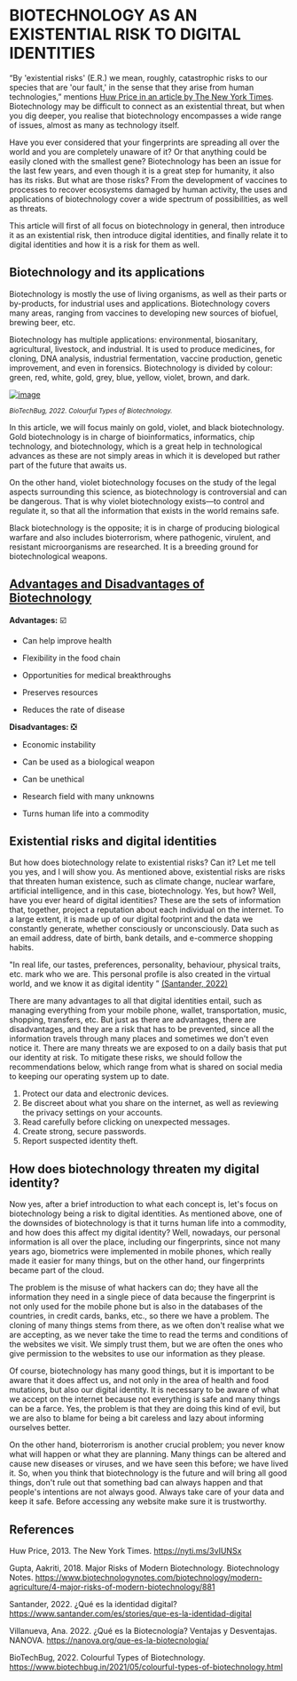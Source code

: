 # **BIOTECHNOLOGY AS AN EXISTENTIAL RISK TO DIGITAL IDENTITIES**


“By 'existential risks' (E.R.) we mean, roughly, catastrophic risks to our species that are 'our fault,' in the sense that they arise from human technologies,” mentions [Huw Price in an article by The New York Times](https://archive.nytimes.com/opinionator.blogs.nytimes.com/2013/01/27/cambridge-cabs-and-copenhagen-my-route-to-existential-risk/?searchResultPosition=1). Biotechnology may be difficult to connect as an existential threat, but when you dig deeper, you realise that biotechnology encompasses a wide range of issues, almost as many as technology itself.

Have you ever considered that your fingerprints are spreading all over the world and you are completely unaware of it? Or that anything could be easily cloned with the smallest gene? Biotechnology has been an issue for the last few years, and even though it is a great step for humanity, it also has its risks. But what are those risks? From the development of vaccines to processes to recover ecosystems damaged by human activity, the uses and applications of biotechnology cover a wide spectrum of possibilities, as well as threats. 

This article will first of all focus on biotechnology in general, then introduce it as an existential risk, then introduce digital identities, and finally relate it to digital identities and how it is a risk for them as well. 


## Biotechnology and its applications

Biotechnology is mostly the use of living organisms, as well as their parts or by-products, for industrial uses and applications. Biotechnology covers many areas, ranging from vaccines to developing new sources of biofuel, brewing beer, etc.

Biotechnology has multiple applications: environmental, biosanitary, agricultural, livestock, and industrial. It is used to produce medicines, for cloning, DNA analysis, industrial fermentation, vaccine production, genetic improvement, and even in forensics. Biotechnology is divided by colour: green, red, white, gold, grey, blue, yellow, violet, brown, and dark.

[![image](https://user-images.githubusercontent.com/115997940/210092215-ee1bb264-d1e1-40f7-b378-58c56f698ad2.png)](https://www.biotechbug.in/2021/05/colourful-types-of-biotechnology.html)

*<sub>BioTechBug, 2022. Colourful Types of Biotechnology.</sub>*

In this article, we will focus mainly on gold, violet, and black biotechnology. Gold biotechnology is in charge of bioinformatics, informatics, chip technology, and biotechnology, which is a great help in technological advances as these are not simply areas in which it is developed but rather part of the future that awaits us. 

On the other hand, violet biotechnology focuses on the study of the legal aspects surrounding this science, as biotechnology is controversial and can be dangerous. That is why violet biotechnology exists—to control and regulate it, so that all the information that exists in the world remains safe. 

Black biotechnology is the opposite; it is in charge of producing biological warfare and also includes bioterrorism, where pathogenic, virulent, and resistant microorganisms are researched. It is a breeding ground for biotechnological weapons.


## [Advantages and Disadvantages of Biotechnology](https://nanova.org/que-es-la-biotecnologia/)

**Advantages:** ☑️ 

- Can help improve health
* Flexibility in the food chain
+ Opportunities for medical breakthroughs
- Preserves resources
* Reduces the rate of disease


**Disadvantages:** ❎ 

- Economic instability
* Can be used as a biological weapon
+ Can be unethical
- Research field with many unknowns
* Turns human life into a commodity


## Existential risks and digital identities

But how does biotechnology relate to existential risks? Can it? Let me tell you yes, and I will show you. As mentioned above, existential risks are risks that threaten human existence, such as climate change, nuclear warfare, artificial intelligence, and in this case, biotechnology. Yes, but how? Well, have you ever heard of digital identities? These are the sets of information that, together, project a reputation about each individual on the internet. To a large extent, it is made up of our digital footprint and the data we constantly generate, whether consciously or unconsciously. Data such as an email address, date of birth, bank details, and e-commerce shopping habits. 

"In real life, our tastes, preferences, personality, behaviour, physical traits, etc. mark who we are. This personal profile is also created in the virtual world, and we know it as digital identity ” [(Santander, 2022)](https://www.santander.com/es/stories/que-es-la-identidad-digital)

There are many advantages to all that digital identities entail, such as managing everything from your mobile phone, wallet, transportation, music, shopping, transfers, etc. But just as there are advantages, there are disadvantages, and they are a risk that has to be prevented, since all the information travels through many places and sometimes we don't even notice it. There are many threats we are exposed to on a daily basis that put our identity at risk. To mitigate these risks, we should follow the recommendations below, which range from what is shared on social media to keeping our operating system up to date. 

1.	Protect our data and electronic devices.
2.	Be discreet about what you share on the internet, as well as reviewing the privacy settings on your accounts.
3.	Read carefully before clicking on unexpected messages.
4.	Create strong, secure passwords.
5.	Report suspected identity theft.


## How does biotechnology threaten my digital identity?

Now yes, after a brief introduction to what each concept is, let's focus on biotechnology being a risk to digital identities. As mentioned above, one of the downsides of biotechnology is that it turns human life into a commodity, and how does this affect my digital identity? Well, nowadays, our personal information is all over the place, including our fingerprints, since not many years ago, biometrics were implemented in mobile phones, which really made it easier for many things, but on the other hand, our fingerprints became part of the cloud. 

The problem is the misuse of what hackers can do; they have all the information they need in a single piece of data because the fingerprint is not only used for the mobile phone but is also in the databases of the countries, in credit cards, banks, etc., so there we have a problem. The cloning of many things stems from there, as we often don't realise what we are accepting, as we never take the time to read the terms and conditions of the websites we visit. We simply trust them, but we are often the ones who give permission to the websites to use our information as they please.

Of course, biotechnology has many good things, but it is important to be aware that it does affect us, and not only in the area of health and food mutations, but also our digital identity. It is necessary to be aware of what we accept on the internet because not everything is safe and many things can be a farce. Yes, the problem is that they are doing this kind of evil, but we are also to blame for being a bit careless and lazy about informing ourselves better.

On the other hand, bioterrorism is another crucial problem; you never know what will happen or what they are planning. Many things can be altered and cause new diseases or viruses, and we have seen this before; we have lived it. So, when you think that biotechnology is the future and will bring all good things, don't rule out that something bad can always happen and that people's intentions are not always good. Always take care of your data and keep it safe. Before accessing any website make sure it is trustworthy.








## References

Huw Price, 2013. The New York Times. https://nyti.ms/3vIUNSx 

Gupta, Aakriti, 2018. Major Risks of Modern Biotechnology. Biotechnology Notes. https://www.biotechnologynotes.com/biotechnology/modern-agriculture/4-major-risks-of-modern-biotechnology/881  

Santander, 2022. ¿Qué es la identidad digital?
https://www.santander.com/es/stories/que-es-la-identidad-digital

Villanueva, Ana. 2022. ¿Qué es la Biotecnología? Ventajas y Desventajas. NANOVA.
https://nanova.org/que-es-la-biotecnologia/  

BioTechBug, 2022. Colourful Types of Biotechnology. https://www.biotechbug.in/2021/05/colourful-types-of-biotechnology.html

